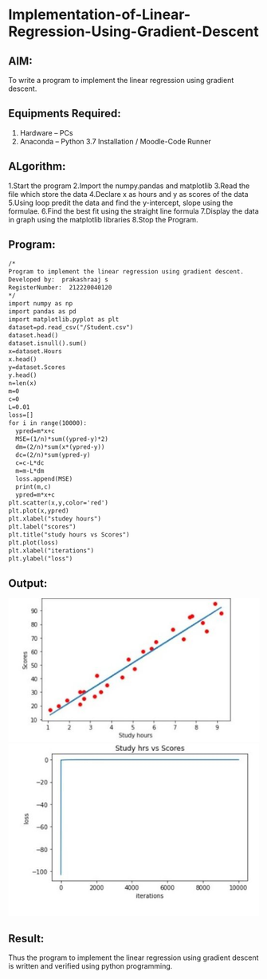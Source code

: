 # Implementation-of-Linear-Regression-Using-Gradient-Descent

## AIM:
To write a program to implement the linear regression using gradient descent.

## Equipments Required:
1. Hardware – PCs
2. Anaconda – Python 3.7 Installation / Moodle-Code Runner


## ALgorithm:

1.Start the program
2.Import the numpy.pandas and matplotlib
3.Read the file which store the data
4.Declare x as hours and y as scores of the data
5.Using loop predit the data and find the y-intercept, slope using the formulae.
6.Find the best fit using the straight line formula
7.Display the data in graph using the matplotlib libraries
8.Stop the Program. 

## Program:
```
/*
Program to implement the linear regression using gradient descent.
Developed by:  prakashraaj s
RegisterNumber:  212220040120
*/
import numpy as np
import pandas as pd
import matplotlib.pyplot as plt
dataset=pd.read_csv("/Student.csv")
dataset.head()
dataset.isnull().sum()
x=dataset.Hours
x.head()
y=dataset.Scores
y.head()
n=len(x)
m=0
c=0
L=0.01
loss=[]
for i in range(10000):
  ypred=m*x+c
  MSE=(1/n)*sum((ypred-y)*2)
  dm=(2/n)*sum(x*(ypred-y))
  dc=(2/n)*sum(ypred-y)
  c=c-L*dc
  m=m-L*dm
  loss.append(MSE)
  print(m,c)
  ypred=m*x+c
plt.scatter(x,y,color='red')
plt.plot(x,ypred)
plt.xlabel("studey hours")
plt.label("scores")
plt.title("study hours vs Scores")
plt.plot(loss)
plt.xlabel("iterations")
plt.ylabel("loss")

```

## Output:
![linear regression using gradient descent](/output1.JPG)
![linear regression using gradient descent](/output2.JPG)


## Result:
Thus the program to implement the linear regression using gradient descent is written and verified using python programming.
